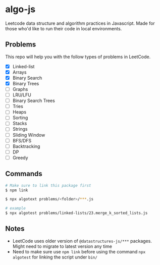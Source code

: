 # algo-js
Leetcode data structure and algorithm practices in Javascript. Made for those who'd like to run their code in local environments.

## Problems

This repo will help you with the follow types of problems in LeetCode.

- [x] Linked-list
- [x] Arrays
- [x] Binary Search
- [x] Binary Trees
- [ ] Graphs
- [ ] LRU/LFU
- [ ] Binary Search Trees
- [ ] Tries
- [ ] Heaps
- [ ] Sorting
- [ ] Stacks
- [ ] Strings
- [ ] Sliding Window
- [ ] BFS/DFS
- [ ] Backtracking
- [ ] DP
- [ ] Greedy

## Commands

```sh
# Make sure to link this package first
$ npm link

$ npx algotext problems/<folder>/***.js

# example
$ npx algotest problems/linked-lists/23.merge_k_sorted_lists.js
```

## Notes

- LeetCode uses older version of `@datastructures-js/***` packages. Might need to migrate to latest version any time
- Need to make sure use `npm link` before using the command `npx algotest` for linking the script under `bin/`

